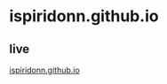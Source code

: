 # ispiridonn.github.io

## live

[ispiridonn.github.io](https://github.com/ispiridonn/ispiridonn.github.io)
